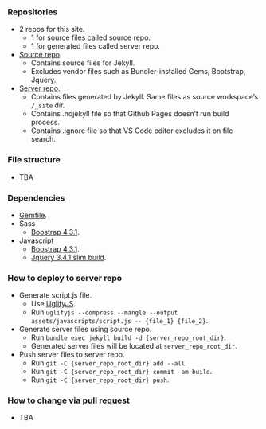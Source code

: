 ### Repositories
* 2 repos for this site.
  * 1 for source files called source repo.
  * 1 for generated files called server repo.
* [Source repo](https://github.com/ianooi/orgco).
  * Contains source files for Jekyll.
  * Excludes vendor files such as Bundler-installed Gems, Bootstrap, Jquery.
* [Server repo](https://github.com/ianooi/orgco_server).
  * Contains files generated by Jekyll. Same files as source workspace’s `/_site` dir.
  * Contains .nojekyll file so that Github Pages doesn’t run build process.
  * Contains .ignore file so that VS Code editor excludes it on file search.

### File structure
* TBA

### Dependencies
* [Gemfile](https://github.com/ianooi/orgco/blob/master/Gemfile).
* Sass
  * [Boostrap 4.3.1](https://github.com/twbs/bootstrap-rubygem/tree/master/assets/stylesheets/bootstrap).
* Javascript
  * [Boostrap 4.3.1](https://github.com/twbs/bootstrap-rubygem/tree/master/assets/javascripts/bootstrap).
  * [Jquery 3.4.1 slim build](https://jquery.com/download).

### How to deploy to server repo
* Generate script.js file.
  * Use [UglifyJS](https://github.com/mishoo/UglifyJS2).
  * Run `uglifyjs --compress --mangle --output assets/javascripts/script.js -- {file_1} {file_2}`.
* Generate server files using source repo.
  * Run `bundle exec jekyll build -d {server_repo_root_dir}`.
  * Generated server files will be located at `server_repo_root_dir`.
* Push server files to server repo.
  * Run `git -C {server_repo_root_dir} add --all`.
  * Run `git -C {server_repo_root_dir} commit -am build`.
  * Run `git -C {server_repo_root_dir} push`.

### How to change via pull request
* TBA

